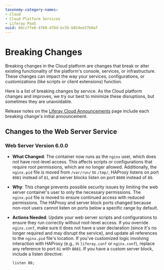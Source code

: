 ```yaml
---
taxonomy-category-names:
- Cloud
- Cloud Platform Services
- Liferay PaaS
uuid: 66ccffe0-4789-476d-bc5b-b024ee57b0af
---
```

# Breaking Changes

Breaking changes in the Cloud platform are changes that break or alter existing functionality of the platform's console, services, or infrastructure. These changes can impact the way your services, configurations, or customizations (like scripts or client extensions) function.

Here is a list of breaking changes by service. As the Cloud platform changes and improves, we try our best to minimize these disruptions, but sometimes they are unavoidable.

Release notes on the [Liferay Cloud Announcements](https://help.liferay.com/hc/en-us/categories/360001192512) page include each breaking change's initial announcement.

## Changes to the Web Server Service

### Web Server Version 6.0.0

- **What Changed**: The container now runs as the `nginx` user, which does not have root-level access. This affects scripts or configurations that require root permissions, which are no longer allowed. Additionally, the `nginx.pid` file is moved from `/var/run/` to `/tmp/`, HAProxy listens on port `8081` instead of `81`, and server blocks listen on port `8080` instead of `80`.

- **Why**: This change prevents possible security issues by limiting the web server container's user to only the necessary permissions. The `nginx.pid` file is moved to ensure continued access with reduced permissions. The HAProxy and server block ports changed because non-root users cannot listen on ports below a specific range by default.

- **Actions Needed**: Update your web server scripts and configurations to ensure they run correctly without root-level access. If you override `nginx.conf`, make sure it does not have a user declaration (since it's no longer required and may disrupt the service), and update all references to the `nginx.pid` file's location. If you've customized logic involving interaction with HAProxy (e.g., in `liferay.conf` or `nginx.conf`), replace any reference to port `81` with `8081`. If you have a custom server block, include a listen directive:

  ```
  listen 80;
  ```
